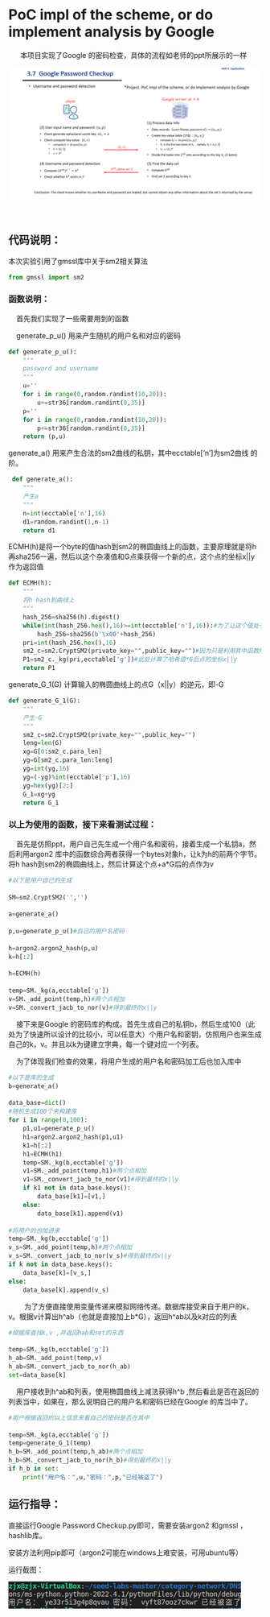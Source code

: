 # PoC impl of the scheme, or do implement analysis by Google

      本项目实现了Google 的密码检查，具体的流程如老师的ppt所展示的一样



![是](./ppt.png)

    

## 代码说明：
本次实验引用了gmssl库中关于sm2相关算法

```python
from gmssl import sm2 
```

### 函数说明：

    首先我们实现了一些需要用到的函数

    generate_p_u() 用来产生随机的用户名和对应的密码

```python
def generate_p_u():
    """
    password and username 
    """
    u=''
    for i in range(0,random.randint(10,20)):
        u+=str36[random.randint(0,35)]
    p=''
    for i in range(0,random.randint(10,20)):
        p+=str36[random.randint(0,35)]
    return (p,u)
```

generate_a() 用来产生合法的sm2曲线的私钥，其中ecctable[‘n’]为sm2曲线 的阶。

```python
 def generate_a():
    """
    产生a
    """
    n=int(ecctable['n'],16)
    d1=random.randint(1,n-1)
    return d1
```

ECMH(h)是将一个byte的值hash到sm2的椭圆曲线上的函数，主要原理就是将h 再sha256一遍，然后以这个杂凑值和G点乘获得一个新的点，这个点的坐标x||y作为返回值

```python
def ECMH(h):
    """
    将h hash到曲线上
    """
    hash_256=sha256(h).digest()
    while(int(hash_256.hex(),16)>=int(ecctable['n'],16)):#为了让这个值处于（0，n-1）之间，如果大了就加盐
        hash_256=sha256(b'\x00'+hash_256)
    pri=int(hash_256.hex(),16)
    sm2_c=sm2.CryptSM2(private_key="",public_key="")#因为只是利用其中函数所以不设置公钥私钥
    P1=sm2_c._kg(pri,ecctable['g'])#此处计算了哈希值*G后点的坐标x||y
    return P1
```

generate_G_1(G)     计算输入的椭圆曲线上的点G（x||y）的逆元，即-G

```python
def generate_G_1(G):
    """
    产生-G
    """
    sm2_c=sm2.CryptSM2(private_key="",public_key="")
    leng=len(G)
    xg=G[0:sm2_c.para_len]
    yg=G[sm2_c.para_len:leng]
    yg=int(yg,16)
    yg=(-yg)%int(ecctable['p'],16)
    yg=hex(yg)[2:]
    G_1=xg+yg
    return G_1
```

### 以上为使用的函数，接下来看测试过程：


    首先是仿照ppt，用户自己先生成一个用户名和密码，接着生成一个私钥a，然后利用argon2 库中的函数综合两者获得一个bytes对象h，让k为h的前两个字节。将h hash到sm2的椭圆曲线上，然后计算这个点+a*G后的点作为v

```python
#以下是用户自己的生成

SM=sm2.CryptSM2('','')

a=generate_a()

p,u=generate_p_u()#自己的用户名密码

h=argon2.argon2_hash(p,u)
k=h[:2]

h=ECMH(h)

temp=SM._kg(a,ecctable['g'])
v=SM._add_point(temp,h)#两个点相加
v=SM._convert_jacb_to_nor(v)#得到最终的x||y
```

    接下来是Google 的密码库的构成。首先生成自己的私钥b，然后生成100（此处为了快速所以设计的比较小，可以任意大）个用户名和密钥，仿照用户也来生成自己的k，v。并且以k为键建立字典，每一个键对应一个列表。

    为了体现我们检查的效果，将用户生成的用户名和密码加工后也加入库中

```python
#以下是库的生成
b=generate_a()

data_base=dict()
#随机生成100个来构建库
for i in range(0,100):
    p1,u1=generate_p_u()
    h1=argon2.argon2_hash(p1,u1)
    k1=h[:2]
    h1=ECMH(h1)
    temp=SM._kg(b,ecctable['g'])
    v1=SM._add_point(temp,h1)#两个点相加
    v1=SM._convert_jacb_to_nor(v1)#得到最终的x||y
    if k1 not in data_base.keys():
        data_base[k1]=[v1,]
    else:
        data_base[k1].append(v1)
    
#将用户的也加进来
temp=SM._kg(b,ecctable['g'])
v_s=SM._add_point(temp,h)#两个点相加
v_s=SM._convert_jacb_to_nor(v_s)#得到最终的x||y
if k not in data_base.keys():
    data_base[k]=[v_s,]
else:
    data_base[k].append(v_s)
```

        为了方便直接使用变量传递来模拟网络传递。数据库接受来自于用户的k，v。根据v计算出h^ab（也就是直接加上b*G），返回h^ab以及k对应的列表

```python
#根据库查找k,v ,并返回hab和set的东西

temp=SM._kg(b,ecctable['g'])
h_ab=SM._add_point(temp,v)
h_ab=SM._convert_jacb_to_nor(h_ab)
set=data_base[k]
```

    用户接收到h^ab和列表，使用椭圆曲线上减法获得h^b ,然后看此是否在返回的列表当中，如果在，那么说明自己的用户名和密码已经在Google 的库当中了。

```python
#用户根据返回的以上信息来看自己的密码是否在其中

temp=SM._kg(a,ecctable['g'])
temp=generate_G_1(temp)
h_b=SM._add_point(temp,h_ab)#两个点相加
h_b=SM._convert_jacb_to_nor(h_b)#得到最终的x||y
if h_b in set:
    print("用户名：",u,"密码：",p,"已经被盗了")
```



## 运行指导：

直接运行Google Password Checkup.py即可，需要安装argon2 和gmssl ，hashlib库。

安装方法利用pip即可（argon2可能在windows上难安装，可用ubuntu等）

运行截图：

![啊](./结果.png)
